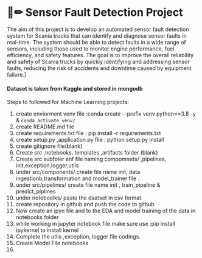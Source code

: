# 📄✏ Sensor Fault Detection Project
The aim of this project is to develop an automated sensor fault detection system for Scania trucks that can identify and diagnose sensor faults in real-time. The system should be able to detect faults in a wide range of sensors, including those used to monitor engine performance, fuel efficiency, and safety features. The goal is to improve the overall reliability and safety of Scania trucks by quickly identifying and addressing sensor faults, reducing the risk of accidents and downtime caused by equipment failure.]

#### Dataset is taken from Kaggle and stored in mongodb

Steps to followed for Machine Learning projects:

1. create enviorment venv file :conda create --prefix venv python==3.8 -y & ```conda activate venv/```
2. create README.md file
3. create requirements.txt file : pip install -r requirements.txt
4. create setup.py ,application.py file : python setup.py install
5. create gitignore file(blank)
6. Create src ,notebooks, templates ,artifacts folder (blank)
7. Create src subfoler anf file naming compomnets/ ,pipelines\, init,exception,logger,utils
8. under src/components/ create file name init, data ingestionb,transformation and model_trainer file .
9. under src/pipelines/ create file name init , train_pipeline & predict_piplines
10. under noteboolks/ paste the daatset in csv format. 
11. create repository in github and push the code to github
12. Now create an ipyn file and to the EDA and model training of the data in notebooks folder
13. while working in jupyter notebook file make sure use :pip install ipykernel to install kernel
14. Complete the utlis ,exception, logger file codings.
15. Create Model File notebooks
16. 